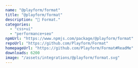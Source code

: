 ```yaml
---
name: "@playform/format"
title: "@playform/format"
description: "🗻 Format."
categories:
  - "css+ui"
  - "performance+seo"
npmUrl: "https://www.npmjs.com/package/@playform/format"
repoUrl: "https://github.com/Playform/Format"
homepageUrl: "https://github.com/Playform/Format#ReadMe"
downloads: 6200
image: "/assets/integrations/@playform/format.svg"
---
```

